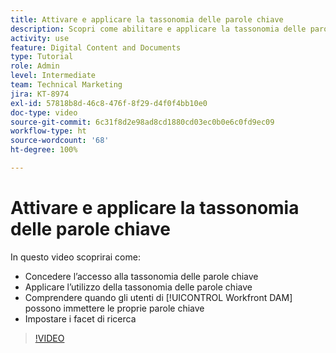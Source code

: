 ```yaml
---
title: Attivare e applicare la tassonomia delle parole chiave
description: Scopri come abilitare e applicare la tassonomia delle parole chiave, quando gli utenti possono immettere le proprie parole chiave e impostare i facet di ricerca in [!UICONTROL Workfront DAM].
activity: use
feature: Digital Content and Documents
type: Tutorial
role: Admin
level: Intermediate
team: Technical Marketing
jira: KT-8974
exl-id: 57818b8d-46c8-476f-8f29-d4f0f4bb10e0
doc-type: video
source-git-commit: 6c31f8d2e98ad8cd1880cd03ec0b0e6c0fd9ec09
workflow-type: ht
source-wordcount: '68'
ht-degree: 100%

---
```


# Attivare e applicare la tassonomia delle parole chiave

In questo video scoprirai come:

* Concedere l’accesso alla tassonomia delle parole chiave
* Applicare l’utilizzo della tassonomia delle parole chiave
* Comprendere quando gli utenti di [!UICONTROL Workfront DAM] possono immettere le proprie parole chiave
* Impostare i facet di ricerca

>[!VIDEO](https://video.tv.adobe.com/v/335237/?quality=12&learn=on)
